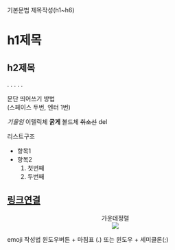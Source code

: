 기본문법 
제목작성(h1~h6)
# h1제목
## h2제목
.
.
.
.
.

문단 띄어쓰기 방법  
(스페이스 두번, 엔터 1번)

*기울임* 이텔릭체
**굵게** 볼드체
~~취소선~~ del


리스트구조
- 항목1
- 항목2
  1. 첫번째
  2. 두번째

[링크연결](http://naver.com)
---


<p align="center">가운데정렬 <br>
<img src="https://upload.wikimedia.org/wikipedia/commons/thumb/1/15/Red_Apple.jpg/640px-Red_Apple.jpg">
</p>

emoji 작성법
윈도우버튼 + 마침표 (.) 또는 윈도우 + 세미클론(;)


